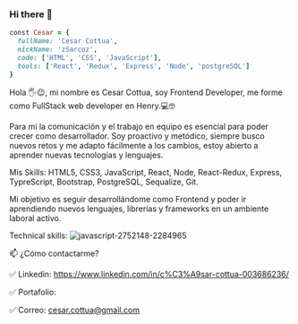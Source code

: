 ### Hi there 👋

<!--
**zSarcoz/zsarcoz** is a ✨ _special_ ✨ repository because its `README.md` (this file) appears on your GitHub profile.

Here are some ideas to get you started:

- 🔭 I’m currently working on ...
- 🌱 I’m currently learning ...
- 👯 I’m looking to collaborate on ...
- 🤔 I’m looking for help with ...
- 💬 Ask me about ...
- 📫 How to reach me: ...
- 😄 Pronouns: ...
- ⚡ Fun fact: ...
-->
```ruby
const Cesar = {
  fullName: 'Cesar Cottua',
  nickName: 'zSarcoz',
  code: ['HTML', 'CSS', 'JavaScript'],
  tools: ['React', 'Redux', 'Express', 'Node', 'postgreSQL']
}
```
Hola 🖐️😉, mi nombre es Cesar Cottua, soy Frontend Developer, me forme como FullStack web developer en Henry.💻🤓

Para mi la comunicación y el trabajo en equipo es esencial para poder crecer como desarrollador. Soy proactivo y metódico, siempre busco nuevos retos y me adapto fácilmente a los cambios, estoy abierto a aprender nuevas tecnologías y lenguajes.

Mis Skills: HTML5, CSS3, JavaScript, React, Node, React-Redux, Express, TypreScript, Bootstrap, PostgreSQL, Sequalize, Git.

Mi objetivo es seguir desarrollándome como Frontend y poder ir aprendiendo nuevos lenguajes, librerías y frameworks en un ambiente laboral activo.

Technical skills:
![javascript-2752148-2284965](https://user-images.githubusercontent.com/33006361/184570446-47339dd7-3509-491f-8d7b-211e79250054.png)

📫 ¿Cómo contactarme?


✅ Linkedin: https://www.linkedin.com/in/c%C3%A9sar-cottua-003686236/

✅ Portafolio: 

✅ Correo: cesar.cottua@gmail.com
